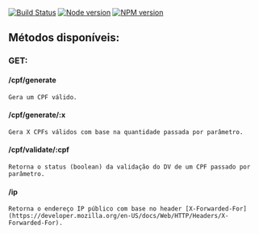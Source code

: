 [![Build Status](https://travis-ci.com/Lariel/Utils.svg?branch=master)](https://travis-ci.com/Lariel/Utils)
[![Node version](https://img.shields.io/badge/node-v12.3.0-lithgreen.svg?style=flat)](http://nodejs.org/download/) 
[![NPM version](https://img.shields.io/badge/npm-v6.9.0-blue.svg?style=flat)](http://nodejs.org/download/) 


## Métodos disponíveis:
### GET:
#### /cpf/generate
```
Gera um CPF válido.
```
#### /cpf/generate/:x
```
Gera X CPFs válidos com base na quantidade passada por parâmetro.
```
#### /cpf/validate/:cpf
```
Retorna o status (boolean) da validação do DV de um CPF passado por parâmetro.
```
#### /ip
```
Retorna o endereço IP público com base no header [X-Forwarded-For](https://developer.mozilla.org/en-US/docs/Web/HTTP/Headers/X-Forwarded-For).
```
